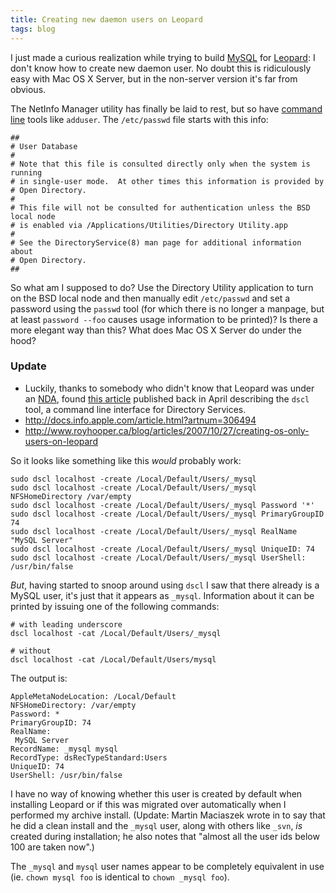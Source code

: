 ```yaml
---
title: Creating new daemon users on Leopard
tags: blog
---
```


I just made a curious realization while trying to build [MySQL](http://www.wincent.com/knowledge-base/MySQL) for [Leopard](http://www.wincent.com/knowledge-base/Leopard): I don't know how to create new daemon user. No doubt this is ridiculously easy with Mac OS X Server, but in the non-server version it's far from obvious.

The NetInfo Manager utility has finally be laid to rest, but so have [command line](http://www.wincent.com/knowledge-base/command%20line) tools like `adduser`. The `/etc/passwd` file starts with this info:

    ##
    # User Database
    # 
    # Note that this file is consulted directly only when the system is running
    # in single-user mode.  At other times this information is provided by
    # Open Directory.
    #
    # This file will not be consulted for authentication unless the BSD local node
    # is enabled via /Applications/Utilities/Directory Utility.app
    # 
    # See the DirectoryService(8) man page for additional information about
    # Open Directory.
    ##

So what am I supposed to do? Use the Directory Utility application to turn on the BSD local node and then manually edit `/etc/passwd` and set a password using the `passwd` tool (for which there is no longer a manpage, but at least `password --foo` causes usage information to be printed)? Is there a more elegant way than this? What does Mac OS X Server do under the hood?


### Update

-   Luckily, thanks to somebody who didn't know that Leopard was under an [NDA](http://www.wincent.com/knowledge-base/NDA), found [this article](http://www.michaelnygard.com/blog/2007/04/moving_your_home_directory_on.html) published back in April describing the `dscl` tool, a command line interface for Directory Services.
-   <http://docs.info.apple.com/article.html?artnum=306494>
-   <http://www.royhooper.ca/blog/articles/2007/10/27/creating-os-only-users-on-leopard>

So it looks like something like this *would* probably work:

    sudo dscl localhost -create /Local/Default/Users/_mysql
    sudo dscl localhost -create /Local/Default/Users/_mysql NFSHomeDirectory /var/empty
    sudo dscl localhost -create /Local/Default/Users/_mysql Password '*'
    sudo dscl localhost -create /Local/Default/Users/_mysql PrimaryGroupID 74
    sudo dscl localhost -create /Local/Default/Users/_mysql RealName "MySQL Server"
    sudo dscl localhost -create /Local/Default/Users/_mysql UniqueID: 74
    sudo dscl localhost -create /Local/Default/Users/_mysql UserShell: /usr/bin/false

*But*, having started to snoop around using `dscl` I saw that there already is a MySQL user, it's just that it appears as `_mysql`. Information about it can be printed by issuing one of the following commands:

    # with leading underscore
    dscl localhost -cat /Local/Default/Users/_mysql

    # without
    dscl localhost -cat /Local/Default/Users/mysql

The output is:

    AppleMetaNodeLocation: /Local/Default
    NFSHomeDirectory: /var/empty
    Password: *
    PrimaryGroupID: 74
    RealName:
     MySQL Server
    RecordName: _mysql mysql
    RecordType: dsRecTypeStandard:Users
    UniqueID: 74
    UserShell: /usr/bin/false

I have no way of knowing whether this user is created by default when installing Leopard or if this was migrated over automatically when I performed my archive install. (Update: Martin Maciaszek wrote in to say that he did a clean install and the `_mysql` user, along with others like `_svn`, *is* created during installation; he also notes that "almost all the user ids below 100 are taken now".)

The `_mysql` and `mysql` user names appear to be completely equivalent in use (ie. `chown mysql foo` is identical to `chown _mysql foo`).
